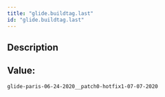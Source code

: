 ```yaml
---
title: "glide.buildtag.last"
id: "glide.buildtag.last"
---
```

## Description



## Value: 
```
glide-paris-06-24-2020__patch0-hotfix1-07-07-2020
```